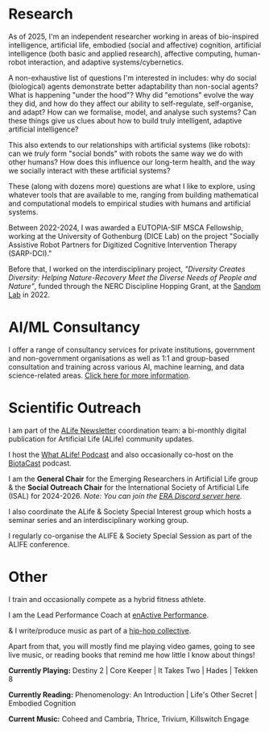 # Research

As of 2025, I'm an independent researcher working in areas of bio-inspired intelligence, artificial life, embodied (social and affective) cognition, artificial intelligence (both basic and applied research), affective computing, human-robot interaction, and adaptive systems/cybernetics.



A non-exhaustive list of questions I'm interested in includes: why do social (biological) agents demonstrate better adaptability than non-social agents? What is happening "under the hood"? Why did "emotions" evolve the way they did, and how do they affect our ability to self-regulate, self-organise, and adapt? How can we formalise, model, and analyse such systems? Can these things give us clues about how to build truly intelligent, adaptive artificial intelligence?



This also extends to our relationships with artificial systems (like robots): can we _truly_ form "social bonds" with robots the same way we do with other humans? How does this influence our long-term health, and the way we socially interact with these artificial systems?



These (along with dozens more) questions are what I like to explore, using whatever tools that are available to me, ranging from building mathematical and computational models to empirical studies with humans and artificial systems.



Between 2022-2024, I was awarded a EUTOPIA-SIF MSCA Fellowship, working at the University of Gothenburg (DICE Lab) on the project "Socially Assistive Robot Partners for Digitized Cognitive Intervention Therapy (SARP-DCI)."



Before that, I worked on the interdisciplinary project, *"Diversity Creates Diversity: Helping Nature-Recovery Meet the Diverse Needs of People and Nature"*, funded through the NERC Discipline Hopping Grant, at the [Sandom Lab](http://www.sussex.ac.uk/lifesci/sandomlab/) in 2022.



# AI/ML Consultancy

I offer a range of consultancy services for private institutions, government and non-government organisations as well as 1:1 and group-based consultation and training across various AI, machine learning, and data science-related areas. [Click here for more information](/consultancy/).



# Scientific Outreach



I am part of the [ALife Newsletter](https://alife.org/category/newsletter/) coordination team: a bi-monthly digital publication for Artificial Life (ALife) community updates.

I host the [What ALife! Podcast](/podcast/) and also occasionally co-host on the [BiotaCast](https://biotacast.org/) podcast.

I am the **General Chair** for the Emerging Researchers in Artificial Life group \& the **Social Outreach Chair** for the International Society of Artificial Life (ISAL) for 2024-2026.
*Note: You can join the* [*ERA Discord server here*](https://discord.gg/rbzddE6SHH)*.*

I also coordinate the ALife & Society Special Interest group which hosts a seminar series and an interdisciplinary working group.

I regularly co-organise the ALIFE & Society Special Session as part of the ALIFE conference.



# Other

I train and occasionally compete as a hybrid fitness athlete.



I am the Lead Performance Coach at [enActive Performance](https://enactive.co.uk).



& I write/produce music as part of a [hip-hop collective](http://www.thehauserproject.com/).



Apart from that, you will mostly find me playing video games, going to see live music, or reading books that remind me how little I know about things!

**Currently Playing:** Destiny 2 | Core Keeper | It Takes Two | Hades | Tekken 8

**Currently Reading:** Phenomenology: An Introduction | Life's Other Secret | Embodied Cognition

**Current Music:** Coheed and Cambria, Thrice, Trivium, Killswitch Engage

